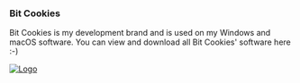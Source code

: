 ### Bit Cookies

Bit Cookies is my development brand and is used on my Windows and macOS software. You can view and download all Bit Cookies' software here :-)

<a href="https://bitcookies.nousbuild.com/">
  <img align="middle" src="https://bitcookies.nousbuild.com/images/logo-words.svg" alt="Logo" />